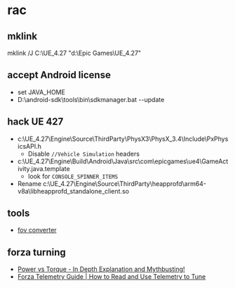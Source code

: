 # rac


## mklink
mklink /J C:\UE_4.27 "d:\Epic Games\UE_4.27"

## accept Android license
- set JAVA_HOME
- D:\android-sdk\tools\bin\sdkmanager.bat --update

## hack UE 427
- c:\UE_4.27\Engine\Source\ThirdParty\PhysX3\PhysX_3.4\Include\PxPhysicsAPI.h
    - Disable `//Vehicle Simulation` headers
- c:\UE_4.27\Engine\Build\Android\Java\src\com\epicgames\ue4\GameActivity.java.template
    - look for `CONSOLE_SPINNER_ITEMS`
- Rename c:\UE_4.27\Engine\Source\ThirdParty\heapprofd\arm64-v8a\libheapprofd_standalone_client.so

## tools
- [fov converter](https://themetalmuncher.github.io/fov-calc/)

## forza turning
- [Power vs Torque - In Depth Explanation and Mythbusting!](https://www.youtube.com/watch?v=X7KWtf4wqN4)
- [Forza Telemetry Guide | How to Read and Use Telemetry to Tune](https://www.youtube.com/watch?v=74IcqCQFzjI)

 